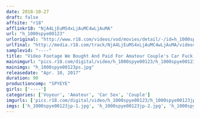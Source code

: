 ```yaml
---
date: 2018-10-27
draft: false
affsite: "r18"
afflinkr18: "NjA4LjEuMS4xLjAuMC4wLjAuMA"
url: "h_1000spye00123"
urloriginal: "http://www.r18.com/videos/vod/movies/detail/-/id=h_1000spye00123"
urlfinal: "http://media.r18.com/track/NjA4LjEuMS4xLjAuMC4wLjAuMA/videos/vod/movies/detail/-/id=h_1000spye00123"
samplevid: "----"
title: "Video Footage We Bought And Paid For Amateur Couple's Car Fuck Peeping Video Collection"
mainimgurl: "pics.r18.com/digital/video/h_1000spye00123/h_1000spye00123ps.jpg"
mainimgs: "h_1000spye00123ps.jpg"
releasedate: "Apr. 10, 2017"
duration: 90
productioncomp: "SPYEYE"
girls: ['----']
categories: ['Voyeur', 'Amateur', 'Car Sex', 'Couple']
imgurls: ['pics.r18.com/digital/video/h_1000spye00123/h_1000spye00123jp-1.jpg', 'pics.r18.com/digital/video/h_1000spye00123/h_1000spye00123jp-2.jpg', 'pics.r18.com/digital/video/h_1000spye00123/h_1000spye00123jp-3.jpg', 'pics.r18.com/digital/video/h_1000spye00123/h_1000spye00123jp-4.jpg', 'pics.r18.com/digital/video/h_1000spye00123/h_1000spye00123jp-5.jpg', 'pics.r18.com/digital/video/h_1000spye00123/h_1000spye00123jp-6.jpg', 'pics.r18.com/digital/video/h_1000spye00123/h_1000spye00123jp-7.jpg', 'pics.r18.com/digital/video/h_1000spye00123/h_1000spye00123jp-8.jpg', 'pics.r18.com/digital/video/h_1000spye00123/h_1000spye00123jp-9.jpg', 'pics.r18.com/digital/video/h_1000spye00123/h_1000spye00123jp-10.jpg', 'pics.r18.com/digital/video/h_1000spye00123/h_1000spye00123jp-11.jpg', 'pics.r18.com/digital/video/h_1000spye00123/h_1000spye00123jp-12.jpg', 'pics.r18.com/digital/video/h_1000spye00123/h_1000spye00123jp-13.jpg', 'pics.r18.com/digital/video/h_1000spye00123/h_1000spye00123jp-14.jpg', 'pics.r18.com/digital/video/h_1000spye00123/h_1000spye00123jp-15.jpg', 'pics.r18.com/digital/video/h_1000spye00123/h_1000spye00123jp-16.jpg', 'pics.r18.com/digital/video/h_1000spye00123/h_1000spye00123jp-17.jpg', 'pics.r18.com/digital/video/h_1000spye00123/h_1000spye00123jp-18.jpg', 'pics.r18.com/digital/video/h_1000spye00123/h_1000spye00123jp-19.jpg', 'pics.r18.com/digital/video/h_1000spye00123/h_1000spye00123jp-20.jpg']
imgs: ['h_1000spye00123jp-1.jpg', 'h_1000spye00123jp-2.jpg', 'h_1000spye00123jp-3.jpg', 'h_1000spye00123jp-4.jpg', 'h_1000spye00123jp-5.jpg', 'h_1000spye00123jp-6.jpg', 'h_1000spye00123jp-7.jpg', 'h_1000spye00123jp-8.jpg', 'h_1000spye00123jp-9.jpg', 'h_1000spye00123jp-10.jpg', 'h_1000spye00123jp-11.jpg', 'h_1000spye00123jp-12.jpg', 'h_1000spye00123jp-13.jpg', 'h_1000spye00123jp-14.jpg', 'h_1000spye00123jp-15.jpg', 'h_1000spye00123jp-16.jpg', 'h_1000spye00123jp-17.jpg', 'h_1000spye00123jp-18.jpg', 'h_1000spye00123jp-19.jpg', 'h_1000spye00123jp-20.jpg']
---
```

